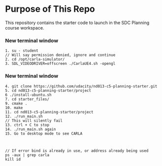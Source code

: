 # Purpose of This Repo

This repository contains the starter code to launch in the SDC Planning course workspace. 

### New terminal window

```shell
1. su - student
// Will say permission denied, ignore and continue 
2. cd /opt/carla-simulator/
3. SDL_VIDEODRIVER=offscreen ./CarlaUE4.sh -opengl
```

### New terminal window

```shell
4. git clone https://github.com/udacity/nd013-c5-planning-starter.git
5. cd nd013-c5-planning-starter/project
6 ./install-ubuntu.sh
7. cd starter_files/
9. cmake .
10. make
11. cd nd013-c5-planning-starter/project
12. ./run_main.sh
// This will silently fail 
13. ctrl + C to stop 
14. ./run_main.sh again
15. Go to desktop mode to see CARLA



// If error bind is already in use, or address already being used
ps -aux | grep carla
kill id
```

